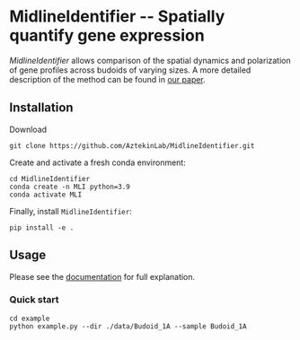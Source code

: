 # MidlineIdentifier -- Spatially quantify gene expression
*MidlineIdentifier* allows comparison of the spatial dynamics and polarization of gene profiles across budoids of varying sizes. A more detailed description of the method can be found in [our paper](https://doi.org/).

<!---[Schematics](./figs/Schematics.png)-->


## Installation

Download
```console
git clone https://github.com/AztekinLab/MidlineIdentifier.git
```

Create and activate a fresh conda environment:
```console
cd MidlineIdentifier
conda create -n MLI python=3.9
conda activate MLI
```

Finally, install `MidlineIdentifier`:
```console
pip install -e .
```


## Usage
Please see the [documentation](https://midlineidentifier.readthedocs.io/en/latest/) for full explanation.

### Quick start
```console
cd example
python example.py --dir ./data/Budoid_1A --sample Budoid_1A
```
